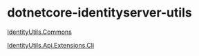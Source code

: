 # dotnetcore-identityserver-utils

[IdentityUtils.Commons](./IdentityUtils.Commons/README.md)

[IdentityUtils.Api.Extensions.Cli](./IdentityUtils.Api.Extensions.Cli/README.md)